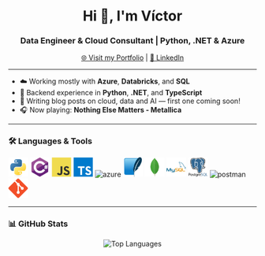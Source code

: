 <h1 align="center">Hi 👋, I'm Víctor</h1>
<h3 align="center">Data Engineer & Cloud Consultant | Python, .NET & Azure</h3>

<p align="center">
  <a href="https://vicferron.github.io" target="_blank">🌐 Visit my Portfolio</a> |
  <a href="https://www.linkedin.com/in/victor-fa/" target="_blank">🔗 LinkedIn</a>
</p>

---

- ☁️ Working mostly with **Azure**, **Databricks**, and **SQL**
- 🔁 Backend experience in **Python**, **.NET**, and **TypeScript**
- 📘 Writing blog posts on cloud, data and AI — first one coming soon!
- 🎧 Now playing: **Nothing Else Matters - Metallica**

---

### 🛠 Languages & Tools

<p align="left">
  <img src="https://raw.githubusercontent.com/devicons/devicon/master/icons/python/python-original.svg" alt="python" width="40"/>
  <img src="https://raw.githubusercontent.com/devicons/devicon/master/icons/csharp/csharp-original.svg" alt="csharp" width="40"/>
  <img src="https://raw.githubusercontent.com/devicons/devicon/master/icons/javascript/javascript-original.svg" alt="javascript" width="40"/>
  <img src="https://raw.githubusercontent.com/devicons/devicon/master/icons/typescript/typescript-original.svg" alt="typescript" width="40"/>
  <img src="https://www.vectorlogo.zone/logos/microsoft_azure/microsoft_azure-icon.svg" alt="azure" width="40"/>
  <img src="https://raw.githubusercontent.com/devicons/devicon/master/icons/sqlite/sqlite-original.svg" alt="sqlite" width="40"/>
  <img src="https://raw.githubusercontent.com/devicons/devicon/master/icons/mongodb/mongodb-original.svg" alt="mongodb" width="40"/>
  <img src="https://raw.githubusercontent.com/devicons/devicon/master/icons/mysql/mysql-original-wordmark.svg" alt="mysql" width="40"/>
  <img src="https://raw.githubusercontent.com/devicons/devicon/master/icons/postgresql/postgresql-original-wordmark.svg" alt="postgresql" width="40"/>
  <img src="https://www.vectorlogo.zone/logos/getpostman/getpostman-icon.svg" alt="postman" width="40"/>
  <img src="https://raw.githubusercontent.com/devicons/devicon/master/icons/git/git-original.svg" alt="git" width="40"/>
</p>

---

### 📊 GitHub Stats

<p align="center">
  <img src="https://github-readme-stats.vercel.app/api/top-langs/?username=vicferron&layout=compact&theme=default" alt="Top Languages">
</p>
